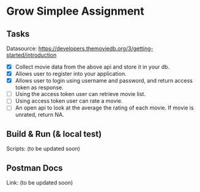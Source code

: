 # Grow Simplee Assignment

## Tasks

Datasource: https://developers.themoviedb.org/3/getting-started/introduction

 - [x] Collect movie data from the above api and store it in your db.
 - [x] Allows user to register into your application.
 - [x] Allows user to login using username and password, and return access token as response.
 - [ ] Using the access token user can retrieve movie list.
 - [ ] Using access token user can rate a movie.
 - [ ] An open api to look at the average the rating of each movie. If movie is unrated, return NA.

## Build & Run (& local test)

Scripts: (to be updated soon)

## Postman Docs

Link: (to be updated soon)
